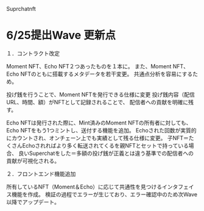 Suprchatnft

# 6/25提出Wave 更新点

１．コントラクト改定

Moment NFT、Echo NFT２つあったものを１本に。
また、Moment NFT、Echo NFTのともに搭載するメタデータを若干変更。
共通点分析を容易にするため。

投げ銭を行うことで、Moment NFTを発行できる仕様に変更
投げ銭内容（配信URL、時間、額）がNFTとして記録されることで、
配信者への貢献を明確に残す。

Echo NFTは発行された際に、Mint済みのMoment NFTの所有者に対しても、
Echo NFTをもう1つミントし、送付する機能を追加。
Echoされた回数が実質的にカウントされ、オンチェーン上でも実績として残る仕様に変更。
子NFT＝たくさんEchoされればより多く転送されてくるを親NFTとセットで持っている場合、
良いSuperchatをした＝多額の投げ銭が正義とは違う基準での配信者への貢献が可視化される。

２．フロントエンド機能追加

所有しているNFT（Moment＆Echo）に応じて共通性を見つけるインタフェイス機能を作成。
検証の過程でエラーが生じており、エラー確認中のため次Wave以降でアップデート。
